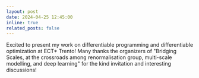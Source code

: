 ```yaml
---
layout: post
date: 2024-04-25 12:45:00
inline: true
related_posts: false
---
```


Excited to present my work on differentiable programming and differentiable optimization at ECT* Trento! Many thanks the organizers of "Bridging Scales, at the crossroads among renormalisation group, multi-scale modelling, and deep learning" for the kind invitation and interesting discussions!